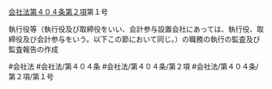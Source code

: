 [会社法第４０４条第２項](会社法＿＿＿＿第４０４条第２項)第１号

執行役等（執行役及び取締役をいい、会計参与設置会社にあっては、執行役、取締役及び会計参与をいう。以下この節において同じ。）の職務の執行の監査及び監査報告の作成


#会社法
#会社法/第４０４条
#会社法/第４０４条/第２項
#会社法/第４０４条/第２項/第１号
